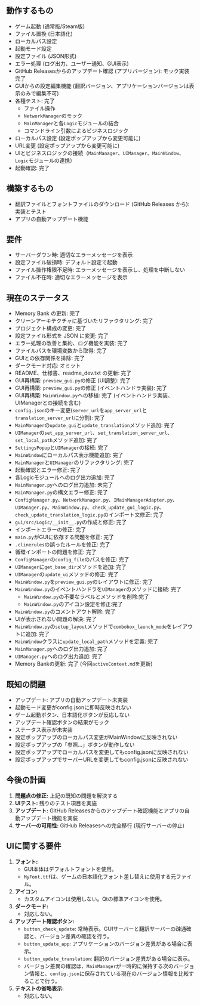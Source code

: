 ## 動作するもの

*   ゲーム起動 (通常版/Steam版)
*   ファイル置換 (日本語化)
*   ローカルパス設定
*   起動モード設定
*   設定ファイル (JSON形式)
*   エラー処理 (ログ出力、ユーザー通知、GUI表示)
*   GitHub Releasesからのアップデート確認 (アプリバージョン): モック実装完了
*   GUIからの設定編集機能 (翻訳バージョン、アプリケーションバージョンは表示のみで編集不可)
*   各種テスト: 完了
    *   ファイル操作
    *   `NetworkManager`のモック
    *   `MainManager`と各`Logic`モジュールの結合
    *   コマンドライン引数によるビジネスロジック
*   ローカルパス設定 (設定ポップアップから変更可能に)
*   URL変更 (設定ポップアップから変更可能に)
* UIとビジネスロジックの接続（`MainManager`、`UIManager`、`MainWindow`、`Logic`モジュールの連携）
* 起動確認: 完了

## 構築するもの

*   翻訳ファイルとフォントファイルのダウンロード (GitHub Releases から): 実装とテスト
*   アプリの自動アップデート機能

## 要件

*   サーバーダウン時: 適切なエラーメッセージを表示
*   設定ファイル破損時: デフォルト設定で起動
*   ファイル操作権限不足時: エラーメッセージを表示し、処理を中断しない
*   ファイル不在時: 適切なエラーメッセージを表示

## 現在のステータス

*   Memory Bank の更新: 完了
*   クリーンアーキテクチャに基づいたリファクタリング: 完了
*   プロジェクト構成の変更: 完了
*   設定ファイル形式を JSON に変更: 完了
*   エラー処理の改善と集約、ログ機能を実装: 完了
*   ファイルパスを環境変数から取得: 完了
*   GUIとの依存関係を排除: 完了
*   ダークモード対応: オミット
*   README、仕様書、readme_dev.txt の更新: 完了
*   GUI再構築: `preview_gui.py`の修正 (UI調整): 完了
*   GUI再構築: `preview_gui.py`の修正 (イベントハンドラ実装): 完了
*   GUI再構築: `MainWindow.py`への移植: 完了 (イベントハンドラ実装、UIManagerとの接続を含む)
*   `config.json`のキー変更(`server_url`を`app_server_url`と`translation_server_url`に分割): 完了
*   `MainManager`の`update_gui`と`update_translation`メソッド追加: 完了
*   `UIManager`の`set_app_server_url`、`set_translation_server_url`、`set_local_path`メソッド追加: 完了
*   `SettingsPopup`と`UIManager`の接続: 完了
*   `MainWindow`にローカルパス表示機能追加: 完了
*   `MainManager`と`UIManager`のリファクタリング: 完了
*   起動確認とエラー修正: 完了
*   各Logicモジュールへのログ出力追加: 完了
*   `MainManager.py`へのログ出力追加: 未完了
*   `MainManager.py`の構文エラー修正: 完了
*   `ConfigManager.py`、`NetworkManager.py`、`IMainManagerAdapter.py`、`UIManager.py`、`MainWindow.py`、`check_update_gui_logic.py`、`check_update_translation_logic.py`のインポート文修正: 完了
*   `gui/src/Logic/__init__.py`の作成と修正: 完了
*   インポートエラーの修正: 完了
*   `main.py`がGUIに依存する問題を修正: 完了
*   `.clinerules`の誤ったルールを修正: 完了
*   循環インポートの問題を修正: 完了
*   `ConfigManager`の`config_file`のパスを修正: 完了
*   `UIManager`に`get_base_dir`メソッドを追加: 完了
*   `UIManager`の`update_ui`メソッドの修正: 完了
*   `MainWindow.py`を`preview_gui.py`のレイアウトに修正: 完了
*   `MainWindow.py`のイベントハンドラを`UIManager`のメソッドに接続: 完了
    *   `MainWindow.py`の不要なラベルとメソッドを削除:完了
    *   `MainWindow.py`のアイコン設定を修正:完了
* `MainWindow.py`のコメントアウト解除: 完了
* UIが表示されない問題の解決: 完了
*   `MainWindow.py`の`setup_layout`メソッドで`combobox_launch_mode`をレイアウトに追加: 完了
*   `MainWindow`クラスに`update_local_path`メソッドを定義: 完了
*   `MainManager.py`へのログ出力追加: 完了
*   `UIManager.py`へのログ出力追加: 完了
*   Memory Bankの更新: 完了 (今回`activeContext.md`を更新)

## 既知の問題

*   アップデート: アプリの自動アップデート未実装
*   起動モード変更がconfig.jsonに即時反映されない
*   ゲーム起動ボタン、日本語化ボタンが反応しない
*   アップデート確認ボタンの結果がモック
*   ステータス表示が未実装
*   設定ポップアップのローカルパス変更がMainWindowに反映されない
*   設定ポップアップの「参照...」ボタンが動作しない
*   設定ポップアップでローカルパスを変更してもconfig.jsonに反映されない
*   設定ポップアップでサーバーURLを変更してもconfig.jsonに反映されない

## 今後の計画

1.  **問題点の修正:** 上記の既知の問題を解決する
2.  **UIテスト:** 残りのテスト項目を実施
3.  **アップデート:** GitHub Releasesからのアップデート確認機能とアプリの自動アップデート機能を実装
4.  **サーバーの可用性:** GitHub Releasesへの完全移行 (現行サーバーの停止)

## UIに関する要件
1.  **フォント:**
    *   GUI本体はデフォルトフォントを使用。
    *   `MyFont.ttf`は、ゲームの日本語化フォント差し替えに使用する元ファイル。
2.  **アイコン:**
    *   カスタムアイコンは使用しない。Qtの標準アイコンを使用。
3.  **ダークモード:**
    *   対応しない。
4.  **アップデート確認ボタン:**
    *   `button_check_update`: 常時表示。GUIサーバーと翻訳サーバーの疎通確認と、バージョン差異の確認を行う。
    *   `button_update_app`: アプリケーションのバージョン差異がある場合に表示。
    *   `button_update_translation`: 翻訳のバージョン差異がある場合に表示。
    *   バージョン差異の確認は、`MainManager`が一時的に保持する次のバージョン情報と、`config.json`に保存されている現在のバージョン情報を比較することで行う。
5.  **テキストの省略表示:**
    *   対応しない。
